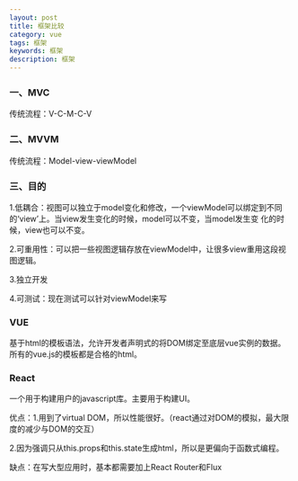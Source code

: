 ```yaml
---
layout: post
title: 框架比较
category: vue
tags: 框架
keywords: 框架
description: 框架
---
```


### 一、MVC

传统流程：V-C-M-C-V

### 二、MVVM

传统流程：Model-view-viewModel

### 三、目的

1.低耦合：视图可以独立于model变化和修改，一个viewModel可以绑定到不同的‘view’上。当view发生变化的时候，model可以不变，当model发生变
化的时候，view也可以不变。

2.可重用性：可以把一些视图逻辑存放在viewModel中，让很多view重用这段视图逻辑。

3.独立开发

4.可测试：现在测试可以针对viewModel来写

### VUE
基于html的模板语法，允许开发者声明式的将DOM绑定至底层vue实例的数据。所有的vue.js的模板都是合格的html。

### React

一个用于构建用户的javascript库。主要用于构建UI。

优点：1.用到了virtual DOM，所以性能很好。（react通过对DOM的模拟，最大限度的减少与DOM的交互）

2.因为强调只从this.props和this.state生成html，所以是更偏向于函数式编程。

缺点：在写大型应用时，基本都需要加上React Router和Flux
